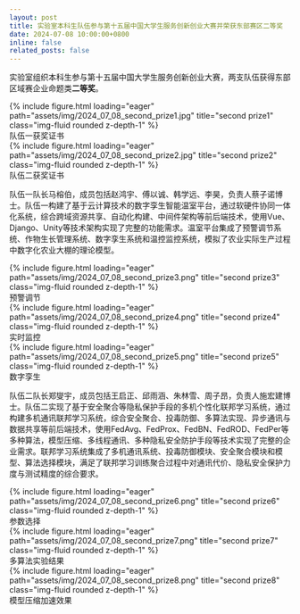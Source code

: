 ```yaml
---
layout: post
title: 实验室本科生队伍参与第十五届中国大学生服务创新创业大赛并荣获东部赛区二等奖
date: 2024-07-08 10:00:00+0800
inline: false
related_posts: false
---
```


实验室组织本科生参与第十五届中国大学生服务创新创业大赛，两支队伍获得东部区域赛企业命题类<b>二等奖</b>。

<div class="row">
    <div class="col-sm mt-3 mt-md-0">
        {% include figure.html loading="eager" path="assets/img/2024_07_08_second_prize1.jpg" title="second prize1" class="img-fluid rounded z-depth-1" %}
    </div>
</div>
<div class="caption">
    队伍一获奖证书
</div>

<div class="row">
    <div class="col-sm mt-3 mt-md-0">
        {% include figure.html loading="eager" path="assets/img/2024_07_08_second_prize2.jpg" title="second prize2" class="img-fluid rounded z-depth-1" %}
    </div>
</div>
<div class="caption">
    队伍二获奖证书
</div>

队伍一队长马榕伯，成员包括赵鸿宇、傅以诚、韩学远、李昊，负责人蔡子诺博士。队伍一构建了基于云计算技术的数字孪生智能温室平台，通过软硬件协同一体化系统，综合跨域资源共享、自动化构建、中间件架构等前后端技术，使用Vue、Django、Unity等技术架构实现了完整的功能需求。温室平台集成了预警调节系统、作物生长管理系统、数字孪生系统和温控监控系统，模拟了农业实际生产过程中数字化农业大棚的理论模型。

<div class="row">
    <div class="col-sm mt-3 mt-md-0">
        <div class="text-center">
            {% include figure.html loading="eager" path="assets/img/2024_07_08_second_prize3.png" title="second prize3" class="img-fluid rounded z-depth-1" %}
        </div>
    </div>
</div>
<div class="caption">
    预警调节
</div>

<div class="row">
    <div class="col-sm mt-3 mt-md-0">
        <div class="text-center">
            {% include figure.html loading="eager" path="assets/img/2024_07_08_second_prize4.png" title="second prize4" class="img-fluid rounded z-depth-1" %}
        </div>
    </div>
</div>
<div class="caption">
    实时监控
</div>

<div class="row">
    <div class="col-sm mt-3 mt-md-0">
        <div class="text-center">
            {% include figure.html loading="eager" path="assets/img/2024_07_08_second_prize5.png" title="second prize5" class="img-fluid rounded z-depth-1" %}
        </div>
    </div>
</div>
<div class="caption">
    数字孪生
</div>

队伍二队长郑燮宇，成员包括王启正、邱雨涵、朱林雪、周子昂，负责人施宏建博士。队伍二实现了基于安全聚合等隐私保护手段的多机个性化联邦学习系统，通过构建多机通讯联邦学习系统，综合安全聚合、投毒防御、多算法实现、异步通讯与数据共享等前后端技术，使用FedAvg、FedProx、FedBN、FedROD、FedPer等多种算法，模型压缩、多线程通讯、多种隐私安全防护手段等技术实现了完整的企业需求。联邦学习系统集成了多机通讯系统、投毒防御模块、安全聚合模块和模型、算法选择模块，满足了联邦学习训练聚合过程中对通讯代价、隐私安全保护力度与测试精度的综合要求。

<div class="row">
    <div class="col-sm mt-3 mt-md-0">
        <div class="text-center">
            {% include figure.html loading="eager" path="assets/img/2024_07_08_second_prize6.png" title="second prize6" class="img-fluid rounded z-depth-1" %}
        </div>
    </div>
</div>
<div class="caption">
    参数选择
</div>

<div class="row">
    <div class="col-sm mt-3 mt-md-0">
        <div class="text-center">
            {% include figure.html loading="eager" path="assets/img/2024_07_08_second_prize7.png" title="second prize7" class="img-fluid rounded z-depth-1" %}
        </div>
    </div>
</div>
<div class="caption">
    多算法实验结果
</div>

<div class="row center">
    <div class="col-sm mt-3 mt-md-0">
        <div class="text-center">
            {% include figure.html loading="eager" path="assets/img/2024_07_08_second_prize8.png" title="second prize8"     class="img-fluid rounded z-depth-1" %}
        </div>
    </div>
</div>

<div class="caption">
    模型压缩加速效果
</div>